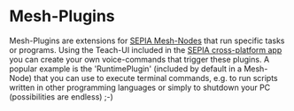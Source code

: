 # Mesh-Plugins
Mesh-Plugins are extensions for [SEPIA Mesh-Nodes](https://github.com/SEPIA-Framework/sepia-mesh-nodes) that run specific tasks or programs.
Using the Teach-UI included in the [SEPIA cross-platform app](https://github.com/SEPIA-Framework/sepia-html-client-app) you can create your own voice-commands that trigger these plugins.
A popular example is the 'RuntimePlugin' (included by default in a Mesh-Node) that you can use to execute terminal commands, e.g. to run scripts written in other programming languages or simply to shutdown your PC (possibilities are endless) ;-)
